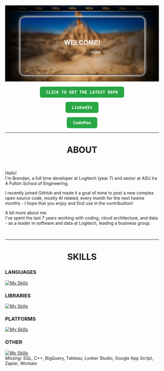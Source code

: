 [![Demo Screenshot](https://github.com/hl2rs/hl2rs/blob/4eb34ed4fb5a1714120498079367464c4a77827c/welcome.png)](https://hl2rs.github.io/hl2rs/)

<div align="center">
  <a href="https://hl2rs.github.io/hl2rs/" style="text-decoration: none;">
    <p>
      <strong>
        <kbd style="padding: 10px 20px; background: #28a745; color: white; border-radius: 6px; display: inline-block;">
          CLICK TO GET THE LATEST REPO
        </kbd>
      </strong>
    </p>
  </a>
    <a href="https://www.linkedin.com/in/brendanstewart1/" style="text-decoration: none;">
    <p>
      <strong>
        <kbd style="padding: 10px 20px; background: #28a745; color: white; border-radius: 6px; display: inline-block;">
          LinkedIn
        </kbd>
      </strong>
    </p>
  </a>
      <a href="https://codepen.io/hl2rs" style="text-decoration: none;">
    <p>
      <strong>
        <kbd style="padding: 10px 20px; background: #28a745; color: white; border-radius: 6px; display: inline-block;">
          CodePen
        </kbd>
      </strong>
    </p>
  </a>
</div>

<hr>

<div align="center">
<h1>ABOUT</h1>
</div>
<br>
<p>Hello! 
<br>
I'm Brendan, a full time developer at Logitech (year 7) and senior at ASU Ira A Fulton School of Engineering.</p>
<p>I recently joined GitHub and made it a goal of mine to post a new complex open source code, mostly AI related, every month for the next twelve months - I hope that you enjoy and find use in the contribuition!</p>
<p>A bit more about me:<br>
I've spent the last 7 years working with coding, cloud architecture, and data - as a leader in software and data at Logitech, leading a business group.</p>
<br>

<hr>

<div align="center">
<h1>SKILLS</h1>
</div>

<div>
<h3>LANGUAGES</h3>
</div>

[![My Skills](https://skillicons.dev/icons?i=js,html,css,c,py&perline=4)](https://skillicons.dev)

<div>
<h3>LIBRARIES</h3>
</div>

[![My Skills](https://skillicons.dev/icons?i=vue,npm,nodejs,cmake,electron,flask,opencv,pytorch,threejs&perline=4)](https://skillicons.dev)

<div>
<h3>PLATFORMS</h3>
</div>

[![My Skills](https://skillicons.dev/icons?i=mysql,ai,ps,discord,mongodb,gcp,notion,vscode&perline=4)](https://skillicons.dev)

<div>
<h3>OTHER</h3>
</div>

[![My Skills](https://skillicons.dev/icons?i=anaconda,powershell&perline=4)](https://skillicons.dev)<br>
*Missing:* SQL, C++, BigQuery, Tableau, Looker Studio, Google App Script, Zapier, Workato

